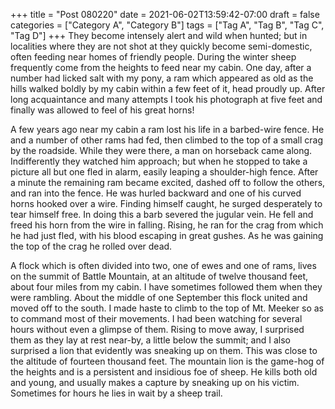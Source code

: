 +++
title = "Post 080220"
date = 2021-06-02T13:59:42-07:00
draft = false
categories = ["Category A", "Category B"]
tags = ["Tag A", "Tag B", "Tag C", "Tag D"]
+++
They become intensely alert and wild when hunted; but in localities where they are not shot at they quickly become semi-domestic, often feeding near homes of friendly people. During the winter sheep frequently come from the heights to feed near my cabin. One day, after a number had licked salt with my pony, a ram which appeared as old as the hills walked boldly by my cabin within a few feet of it, head proudly up. After long acquaintance and many attempts I took his photograph at five feet and finally was allowed to feel of his great horns!

A few years ago near my cabin a ram lost his life in a barbed-wire fence. He and a number of other rams had fed, then climbed to the top of a small crag by the roadside. While they were there, a man on horseback came along. Indifferently they watched him approach; but when he stopped to take a picture all but one fled in alarm, easily leaping a shoulder-high fence. After a minute the remaining ram became excited, dashed off to follow the others, and ran into the fence. He was hurled backward and one of his curved horns hooked over a wire. Finding himself caught, he surged desperately to tear himself free. In doing this a barb severed the jugular vein. He fell and freed his horn from the wire in falling. Rising, he ran for the crag from which he had just fled, with his blood escaping in great gushes. As he was gaining the top of the crag he rolled over dead.

A flock which is often divided into two, one of ewes and one of rams, lives on the summit of Battle Mountain, at an altitude of twelve thousand feet, about four miles from my cabin. I have sometimes followed them when they were rambling. About the middle of one September this flock united and moved off to the south. I made haste to climb to the top of Mt. Meeker so as to command most of their movements. I had been watching for several hours without even a glimpse of them. Rising to move away, I surprised them as they lay at rest near-by, a little below the summit; and I also surprised a lion that evidently was sneaking up on them. This was close to the altitude of fourteen thousand feet. The mountain lion is the game-hog of the heights and is a persistent and insidious foe of sheep. He kills both old and young, and usually makes a capture by sneaking up on his victim. Sometimes for hours he lies in wait by a sheep trail.
